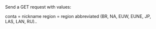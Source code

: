 Send a GET request with values:

conta = nickname
region = region abbreviated (BR, NA, EUW, EUNE, JP, LAS, LAN, RU)..

